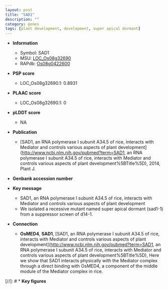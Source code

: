 ```yaml
---
layout: post
title: "SAD1"
description: ""
category: genes
tags: [plant development, development, super apical dormant]
---
```


* **Information**  
    + Symbol: SAD1  
    + MSU: [LOC_Os08g32690](http://rice.plantbiology.msu.edu/cgi-bin/ORF_infopage.cgi?orf=LOC_Os08g32690)  
    + RAPdb: [Os08g0422600](http://rapdb.dna.affrc.go.jp/viewer/gbrowse_details/irgsp1?name=Os08g0422600)  

* **PSP score**  
    + LOC_Os08g32690.1: 0.8931 

* **PLAAC score**  
    + LOC_Os08g32690.1: 0 

* **pLDDT score**
    + NA


* **Publication**  
    + [SAD1, an RNA polymerase I subunit A34.5 of rice, interacts with Mediator and controls various aspects of plant development](http://www.ncbi.nlm.nih.gov/pubmed?term=SAD1, an RNA polymerase I subunit A34.5 of rice, interacts with Mediator and controls various aspects of plant development%5BTitle%5D), 2014, Plant J.

* **Genbank accession number**  

* **Key message**  
    + SAD1, an RNA polymerase I subunit A34.5 of rice, interacts with Mediator and controls various aspects of plant development
    + We isolated a recessive mutant named super apical dormant (sad1-1) from a suppressor screen of d14-1.

* **Connection**  
    + __OsMED4__, __SAD1__, [SAD1, an RNA polymerase I subunit A34.5 of rice, interacts with Mediator and controls various aspects of plant development](http://www.ncbi.nlm.nih.gov/pubmed?term=SAD1, an RNA polymerase I subunit A34.5 of rice, interacts with Mediator and controls various aspects of plant development%5BTitle%5D), Here we show that SAD1 interacts physically with the Mediator complex through a direct binding with OsMED4, a component of the middle module of the Mediator complex in rice.

[//]: # * **Key figures**  


